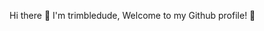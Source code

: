 Hi there 👋 I'm trimbledude, Welcome to my Github profile! 👋

<!--
**trimbledude/trimbledude** is a ✨ _special_ ✨ repository because its `README.md` (this file) appears on your GitHub profile.

👦 Pronouns: He / Him 👦

🎓 I’m currently learning 🐍Python, 💻WSL
👨‍🌾 I have 15 years years experience in Precision Agriculture. 🛰
🏭 I work in manufacturing. 🤖

📫 "[Join my Discord Server](https://discord.gg/Xa8gGUby)" 
📫 "[Add me as a friend on Discord](https://discord.com/users/trimbledude#1542)"
-->
